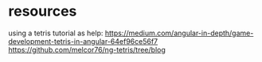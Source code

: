 # resources

using a tetris tutorial as help: 
https://medium.com/angular-in-depth/game-development-tetris-in-angular-64ef96ce56f7
https://github.com/melcor76/ng-tetris/tree/blog

